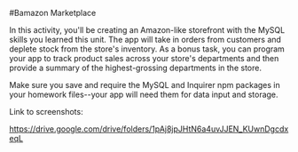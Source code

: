 #Bamazon Marketplace

In this activity, you'll be creating an Amazon-like storefront with the MySQL skills you learned this unit. The app will take in orders from customers and deplete stock from the store's inventory. As a bonus task, you can program your app to track product sales across your store's departments and then provide a summary of the highest-grossing departments in the store.

Make sure you save and require the MySQL and Inquirer npm packages in your homework files--your app will need them for data input and storage.

Link to screenshots:

https://drive.google.com/drive/folders/1pAj8jpJHtN6a4uvJJEN_KUwnDgcdxeqL
